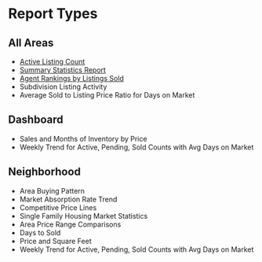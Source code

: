 # Report Types 
## All Areas
- [Active Listing Count](../Reports/ReportTypes/reda_rpt_type_active_listing_count.md)
- [Summary Statistics Report](../Reports/ReportTypes/reda_rpt_type_allarea_summary_stats.md)
- [Agent Rankings by Listings Sold](../Reports/ReportTypes/reda_rpt_type_agent_rankings.md)
- Subdivision Listing Activity
- Average Sold to Listing Price Ratio for Days on Market

## Dashboard
- Sales and Months of Inventory by Price
- Weekly Trend for Active, Pending, Sold Counts with Avg Days on Market

## Neighborhood
- Area Buying Pattern
- Market Absorption Rate Trend
- Competitive Price Lines
- Single Family Housing Market Statistics
- Area Price Range Comparisons
- Days to Sold
- Price and Square Feet
- Weekly Trend for Active, Pending, Sold Counts with Avg Days on Market

